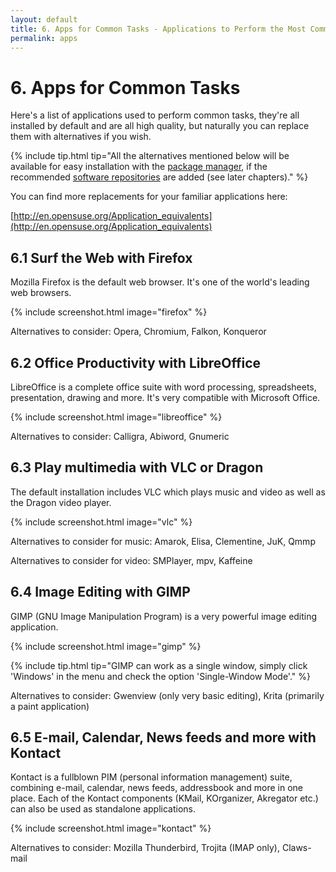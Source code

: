 ```yaml
---
layout: default
title: 6. Apps for Common Tasks - Applications to Perform the Most Common Tasks
permalink: apps
---
```


# 6. Apps for Common Tasks

Here's a list of applications used to perform common tasks, they're all installed by default and are all high quality, but naturally you can replace them with alternatives if you wish.

{% include tip.html tip="All the alternatives mentioned below will be available for easy installation with the [package manager](installpackage), if the recommended [software repositories](repositories) are added (see later chapters)." %}

You can find more replacements for your familiar applications here:

[http://en.opensuse.org/Application_equivalents](http://en.opensuse.org/Application_equivalents)

## 6.1 Surf the Web with Firefox

Mozilla Firefox is the default web browser. It's one of the world's leading web browsers.

{% include screenshot.html image="firefox" %}

Alternatives to consider: Opera, Chromium, Falkon, Konqueror

## 6.2 Office Productivity with LibreOffice

LibreOffice is a complete office suite with word processing, spreadsheets, presentation, drawing and more. It's very compatible with Microsoft Office.

{% include screenshot.html image="libreoffice" %}

Alternatives to consider: Calligra, Abiword, Gnumeric

## 6.3 Play multimedia with VLC or Dragon

The default installation includes VLC which plays music and video as well as the Dragon video player.

{% include screenshot.html image="vlc" %}

Alternatives to consider for music: Amarok, Elisa, Clementine, JuK, Qmmp

Alternatives to consider for video: SMPlayer, mpv, Kaffeine

## 6.4 Image Editing with GIMP

GIMP (GNU Image Manipulation Program) is a very powerful image editing application.

{% include screenshot.html image="gimp" %}<p></p>

{% include tip.html tip="GIMP can work as a single window, simply click 'Windows' in the menu and check the option 'Single-Window Mode'." %}

Alternatives to consider: Gwenview (only very basic editing), Krita (primarily a paint application)

## 6.5 E-mail, Calendar, News feeds and more with Kontact

Kontact is a fullblown PIM (personal information management) suite, combining e-mail, calendar, news feeds, addressbook and more in one place. Each of the Kontact components (KMail, KOrganizer, Akregator etc.) can also be used as standalone applications.

{% include screenshot.html image="kontact" %}

Alternatives to consider: Mozilla Thunderbird, Trojita (IMAP only), Claws-mail
